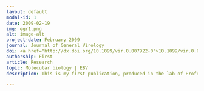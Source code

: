 ```yaml
---
layout: default
modal-id: 1
date: 2009-02-19
img: egr1.png
alt: image-alt
project-date: February 2009
journal: Journal of General Virology
doi: <a href="http://dx.doi.org/10.1099/vir.0.007922-0">10.1099/vir.0.007922-0</a>
authorship: First
article: Research
topic: Molecular biology | EBV
description: This is my first publication, produced in the lab of Professor Alison Sinclair at the University of Sussex, with whom I did my MSc project followed by a short Fellowship.<p>In this position I was investigated the ways by which the Epstein-Barr Virus (EBV) transactivator Zta - a crucial protein involved in switching to the lytic viral stage - mediates its effects through binding to its response elements (ZREs) in DNA. In this paper, we investigated on the promoter for the host gene <i>EGR1</i>, which had previously been shown to be regulated by Zta during infection and to contain ZREs, but the contribution of those sites to Zta binding was unknown. <p>Through use of electrophoretic mobility shift assays (EMSAs), we were able to show that Zta binds to the more distal site stronger than the proximal one (albeit weaker than it does to well characterised sites in the viral genome). However, Zta is able to preferentially bind to methylated response elements - presumably as a mechanism to transactivate even in an epigenetically silent context - and this distal site contained a CpG motif, so we assessed binding to methylated <i>EGR1</i> probes. Not only did Zta bind to methylated probes much more strongly, but it was also able to drive expression off a reporter construct in a methylation-enhanced fashion, suggesting that Zta is able to preferentially target itself to methylated sites in the host genome as well as its own.

---
```

